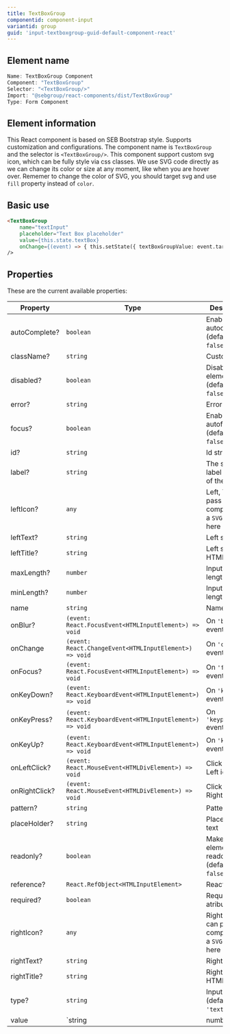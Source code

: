 ```yaml
---
title: TextBoxGroup
componentid: component-input
variantid: group
guid: 'input-textboxgroup-guid-default-component-react'
---
```


## Element name
```javascript
Name: TextBoxGroup Component
Component: "TextBoxGroup"
Selector: "<TextBoxGroup/>"
Import: "@sebgroup/react-components/dist/TextBoxGroup"
Type: Form Component
```

## Element information 
This React component is based on SEB Bootstrap style. Supports customization and configurations. The component name is `TextBoxGroup` and the selector is `<TextBoxGroup/>`. This component support custom svg icon, which can be fully style via css classes. We use SVG code directly as we can change its color or size at any moment, like when you are hover over. Rememer to change the color of SVG, you should target svg and use `fill` property instead of `color`.

## Basic use
```html
<TextBoxGroup
    name="textInput"
    placeholder="Text Box placeholder"
    value={this.state.textBox}
    onChange={(event) => { this.setState({ textBoxGroupValue: event.target.value }); }}
/>
```

## Properties
These are the current available properties:

| Property      | Type                                                     | Description                                              |
| ------------- | -------------------------------------------------------- | -------------------------------------------------------- |
| autoComplete? | `boolean`                                                | Enable autocomplete. (default: `false`)                  |
| className?    | `string`                                                 | Custom class                                             |
| disabled?     | `boolean`                                                | Disable input element. (default: `false`)                |
| error?        | `string`                                                 | Error text                                               |
| focus?        | `boolean`                                                | Enable autofocus. (default: `false`)                     |
| id?           | `string`                                                 | Id string                                                |
| label?        | `string`                                                 | The small label on top of the textbox                    |
| leftIcon?     | `any`                                                    | Left, You can pass a component or a `SVG` directly here  |
| leftText?     | `string`                                                 | Left side text                                           |
| leftTitle?    | `string`                                                 | Left side HTML title                                     |
| maxLength?    | `number`                                                 | Input max length                                         |
| minLength?    | `number`                                                 | Input min length                                         |
| name          | `string`                                                 | Name string                                              |
| onBlur?       | `(event: React.FocusEvent<HTMLInputElement>) => void`    | On `'blur'` event                                        |
| onChange      | `(event: React.ChangeEvent<HTMLInputElement>) => void`   | On `'change'` event                                      |
| onFocus?      | `(event: React.FocusEvent<HTMLInputElement>) => void`    | On `'focus'` event                                       |
| onKeyDown?    | `(event: React.KeyboardEvent<HTMLInputElement>) => void` | On `'keydown'` event                                     |
| onKeyPress?   | `(event: React.KeyboardEvent<HTMLInputElement>) => void` | On `'keypress'` event                                    |
| onKeyUp?      | `(event: React.KeyboardEvent<HTMLInputElement>) => void` | On `'keyup'` event                                       |
| onLeftClick?  | `(event: React.MouseEvent<HTMLDivElement>) => void`      | Click event on Left icon                                 |
| onRightClick? | `(event: React.MouseEvent<HTMLDivElement>) => void`      | Click event on Right icon                                |
| pattern?      | `string`                                                 | Pattern string                                           |
| placeHolder?  | `string`                                                 | Placeholder text                                         |
| readonly?     | `boolean`                                                | Make input element readonly. (default: `false`)          |
| reference?    | `React.RefObject<HTMLInputElement>`                      | React Ref obj                                            |
| required?     | `boolean`                                                | Required atribute                                        |
| rightIcon?    | `any`                                                    | Right, You can pass a component or a `SVG` directly here |
| rightText?    | `string`                                                 | Right side text                                          |
| rightTitle?   | `string`                                                 | Right side HTML title                                    |
| type?         | `string`                                                 | Input type. (default: `'text'`)                          |
| value         | `string | number`                                        | Value string                                             |
